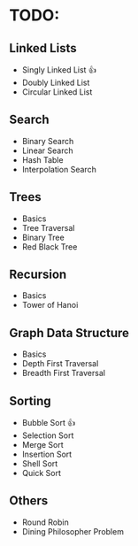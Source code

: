 
# TODO:

## Linked Lists

- Singly Linked List :+1:
- Doubly Linked List
- Circular Linked List

## Search

- Binary Search
- Linear Search
- Hash Table
- Interpolation Search

## Trees

- Basics
- Tree Traversal
- Binary Tree
- Red Black Tree

## Recursion

- Basics
- Tower of Hanoi

## Graph Data Structure

- Basics
- Depth First Traversal
- Breadth First Traversal

## Sorting

- Bubble Sort :+1:
- Selection Sort
- Merge Sort 
- Insertion Sort
- Shell Sort
- Quick Sort

## Others

- Round Robin
- Dining Philosopher Problem
